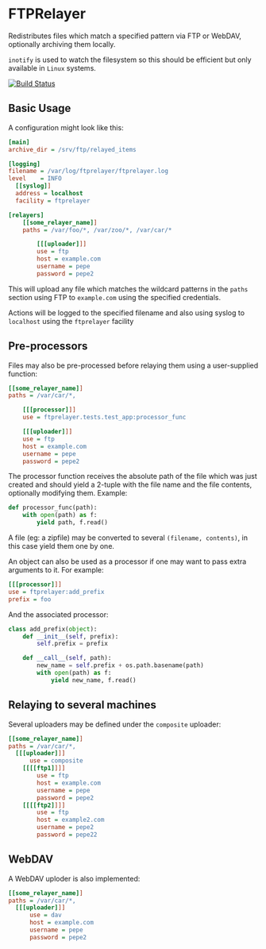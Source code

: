 FTPRelayer
==========

Redistributes files which match a specified pattern via FTP or WebDAV,
optionally archiving them locally.

`inotify` is used to watch the filesystem so this should be efficient but only
available in `Linux` systems. 

[![Build Status](https://travis-ci.org/meteogrid/FTPRelayer.svg?branch=master)](https://travis-ci.org/meteogrid/FTPRelayer)

Basic Usage
-----------

A configuration might look like this:

```ini
[main]
archive_dir = /srv/ftp/relayed_items

[logging]
filename = /var/log/ftprelayer/ftprelayer.log
level    = INFO
  [[syslog]]
  address = localhost
  facility = ftprelayer

[relayers]
    [[some_relayer_name]]
    paths = /var/foo/*, /var/zoo/*, /var/car/*

        [[[uploader]]]
        use = ftp
        host = example.com
        username = pepe
        password = pepe2
```

This will upload any file which matches the wildcard patterns in the `paths`
section using FTP to `example.com` using the specified credentials.

Actions will be logged to the specified filename and also using syslog
to `localhost` using the `ftprelayer` facility

Pre-processors
--------------

Files may also be pre-processed before relaying them using a user-supplied
function:

```ini
[[some_relayer_name]]
paths = /var/car/*,

    [[[processor]]]
    use = ftprelayer.tests.test_app:processor_func

    [[[uploader]]]
    use = ftp
    host = example.com
    username = pepe
    password = pepe2
```

The processor function receives the absolute path of the file which was just
created and should yield a 2-tuple with the file name and the file contents,
optionally modifying them. Example:

```python
def processor_func(path):
    with open(path) as f:
        yield path, f.read()
```

A file (eg: a zipfile) may be converted to several `(filename, contents)`, in
this case yield them one by one.


An object can also be used as a processor if one may want to pass extra
arguments to it. For example:

```ini
[[[processor]]]
use = ftprelayer:add_prefix
prefix = foo
```

And the associated processor:

```python
class add_prefix(object):
    def __init__(self, prefix):
        self.prefix = prefix

    def __call__(self, path):
        new_name = self.prefix + os.path.basename(path)
        with open(path) as f:
            yield new_name, f.read()
```

Relaying to several machines
----------------------------

Several uploaders may be defined under the `composite` uploader:

```ini
[[some_relayer_name]]
paths = /var/car/*,
  [[[uploader]]]
      use = composite
    [[[[ftp1]]]]
        use = ftp
        host = example.com
        username = pepe
        password = pepe2
    [[[[ftp2]]]]
        use = ftp
        host = example2.com
        username = pepe2
        password = pepe22
```

WebDAV
------

A WebDAV uploder is also implemented:


```ini
[[some_relayer_name]]
paths = /var/car/*,
  [[[uploader]]]
      use = dav
      host = example.com
      username = pepe
      password = pepe2
```
